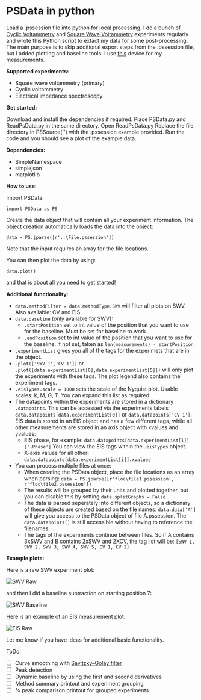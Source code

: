 # PSData in python
 Load a .pssession file into python for local processing.
 I do a bunch of [Cyclic Voltammetry](https://en.wikipedia.org/wiki/Cyclic_voltammetry) and [Square Wave Voltammetry](https://en.wikipedia.org/wiki/Squarewave_voltammetry) experiments regularly and wrote this Python script to extact my data for some post-processing. The main purpose is to skip additional export steps from the .pssession file, but I added plotting and baseline tools. I use [this](https://www.palmsens.com/product/palmsens4/) device for my measurements.
 
 **Supported experiments:**
 - Square wave voltammetry (primary)
 - Cyclic voltammetry
 - Electrical impedance spectroscopy
 
 **Get started:**
 
 Download and install the dependencies if required.
 Place PSData.py and ReadPsData.py in the same directory.
 Open ReadPsData.py
 Replace the file directory in PSSource('') with the .pssession example provided.
 Run the code and you should see a plot of the example data.
 
 **Dependencies:**
  - SimpleNamespace
  - simplejson
  - matplotlib

**How to use:**

Import PSData:
```
import PSData as PS
```

Create the data object that will contain all your experiment information. The object creation automatically loads the data into the object:
```
data = PS.jparse([r'..\File.pssession'])
```
Note that the input requires an array for the file locations.

You can then plot the data by using:
```
data.plot()
```

and that is about all you need to get started!

**Additional functionality:**
- ```data.methodFilter = data.methodType.SWV``` will filter all plots on SWV. Also available: CV and EIS
- ```data.baseline``` (only available for SWV):
  - ```.startPosition``` set to int value of the position that you want to use for the baseline. Must be set for baseline to work.
  - ```.endPosition``` set to int value of the position that you want to use for the baseline. If not set, taken as ```len(measurements) - startPosition```
- ```.experimentList``` gives you all of the tags for the experimets that are in the object.
- ```.plot(['SWV 1','CV 1'])``` or ```.plot([data.experimentList[0],data.experimentList[5]])``` will only plot the experiments with these tags. The plot legend also contains the experiment tags.
- ```.eisTypes.scale = 1000``` sets the scale of the Nyquist plot. Usable scales: k, M, G, T. You can expand this list as required.
- The datapoints within the experiments are stored in a dictionary ```.datapoints```. This can be accessed via the experiments labels ```data.datapoints[data.experimentList[0]]``` or ```data.datapoints['CV 1']```. EIS data is stored in an EIS object and has a few different tags, while all other measurements are stored in an axis object with xvalues and yvalues:
  - EIS phase, for example: ```data.datapoints[data.experimentList[i]]['-Phase']``` You can view the EIS tags within the ```.eisTypes``` object.
  - X-axis values for all other: ```data.datapoints[data.experimentList[i]].xvalues```
- You can process multiple files at once:
  - When creating the PSData object, place the file locations as an array when parsing: ```data = PS.jparse([r'floc\file1.pssession', r'floc\file2.pssession'])```
  - The results will be grouped by their units and plotted together, but you can disable this by setting ```data.splitGraphs = False```
  - The data is parsed seperately into different objects, so a dictionary of these objects are created based on the file names: ```data.data['A']``` will give you access to the PSData object of file A.pssession. The ```data.datapoints[]``` is still accessible without having to reference the filenames.
  - The tags of the experiments continue between files. So if A contains 3xSWV and B contains 2xSWV and 2XCV, the tag list will be: ```[SWV 1, SWV 2, SWV 3, SWV 4, SWV 5, CV 1, CV 2]```

**Example plots:**

Here is a raw SWV experiment plot:

![SWV Raw](https://drive.google.com/uc?export=view&id=1cSfbIJnPDbMwvZKf04IyDE6yvJHXTZba)

and then I did a baseline subtraction on starting position 7:

![SWV Baseline](https://drive.google.com/uc?export=view&id=1bp-EswtDpwZAEcG7yr4WBwHFOkk-176E)

Here is an example of an EIS measurement plot:

![EIS Raw](https://drive.google.com/uc?export=view&id=1-HvuJfHDtJeVflLOh3hmkf1RPH5pqiqc)

Let me know if you have ideas for additional basic functionality.

ToDo:
- [ ] Curve smoothing with [Savitzky–Golay filter](https://en.wikipedia.org/wiki/Savitzky%E2%80%93Golay_filter)
- [ ] Peak detection
- [ ] Dynamic baseline by using the first and second derivatives
- [ ] Method summary printout and experiment grouping
- [ ] % peak comparison printout for grouped experiments
